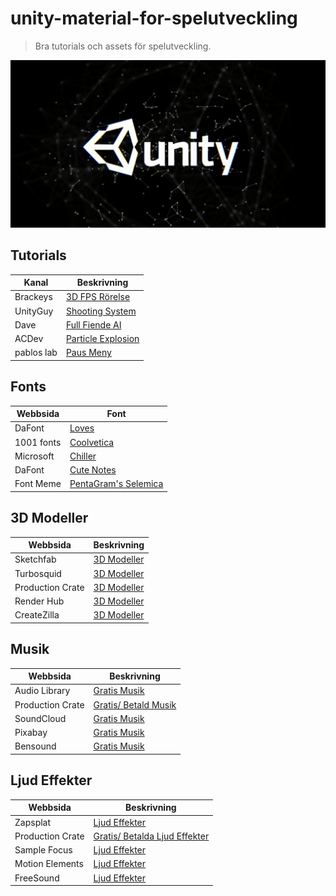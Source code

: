 # unity-material-for-spelutveckling
> Bra tutorials och assets för spelutveckling.

![alt text](UnityImage.jpg)

## Tutorials

| Kanal | Beskrivning |
| ----------- | ----------- |
| Brackeys | [3D FPS Rörelse](https://youtu.be/XAC8U9-dTZU) |
| UnityGuy | [Shooting System](https://youtu.be/u0yksFw9PSs) | 
| Dave     | [Full Fiende AI](https://youtu.be/UjkSFoLxesw) |
| ACDev | [Particle Explosion](https://youtu.be/BXh6LC1H5S0) | 
| pablos lab | [Paus Meny](https://youtu.be/J1x6cSTGQO8) |


## Fonts

| Webbsida | Font |
| ----------- | ----------- |
| DaFont | [Loves](https://www.dafont.com/loves.font) |
| 1001 fonts | [Coolvetica](https://www.1001fonts.com/coolvetica-font.html) | 
| Microsoft     | [Chiller](https://docs.microsoft.com/en-us/typography/font-list/chiller) |
| DaFont | [Cute Notes](https://www.dafont.com/cute-notes.font) | 
| Font Meme | [PentaGram's Selemica](https://fontmeme.com/fonts/pentagram-s-salemica-font/) |

## 3D Modeller

| Webbsida | Beskrivning |
| ----------- | ----------- |
| Sketchfab | [3D Modeller](https://sketchfab.com/features/free-3d-models) |
| Turbosquid | [3D Modeller](https://www.turbosquid.com/Search/3D-Models/free) | 
| Production Crate | [3D Modeller](https://www.productioncrate.com/3D/models.html) |
| Render Hub | [3D Modeller](https://www.renderhub.com/free-3d-models-page4) | 
| CreateZilla | [3D Modeller](https://creazilla.com/sections/3-3d-models?page=2) |

## Musik

| Webbsida | Beskrivning |
| ----------- | ----------- |
| Audio Library | [Gratis Musik](https://www.youtube.com/c/audiolibrary-channel) |
| Production Crate | [Gratis/ Betald Musik](https://sfx.productioncrate.com/royalty-free-music-categories.html) | 
| SoundCloud | [Gratis Musik](https://soundcloud.com/fm_freemusic) |
| Pixabay | [Gratis Musik](https://pixabay.com/music/) | 
| Bensound | [Gratis Musik](https://www.bensound.com/) |


## Ljud Effekter

| Webbsida | Beskrivning |
| ----------- | ----------- |
| Zapsplat | [Ljud Effekter](https://www.zapsplat.com/) |
| Production Crate | [Gratis/ Betalda Ljud Effekter](https://sfx.productioncrate.com/sound-fx-categories.html) | 
| Sample Focus | [Ljud Effekter](https://samplefocus.com/tag/sfx) |
| Motion Elements | [Ljud Effekter](https://www.motionelements.com/free/sound-effects) | 
| FreeSound | [Ljud Effekter](https://freesound.org/browse/tags/sound-effects/) |








